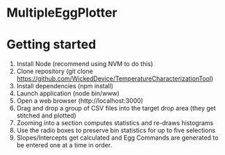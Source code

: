 # MultipleEggPlotter

Getting started
================

1. Install Node (recommend using NVM to do this)
2. Clone repository (git clone https://github.com/WickedDevice/TemperatureCharacterizationTool)
3. Install dependencies (npm install)
4. Launch application (node bin/www)
5. Open a web browser (http://localhost:3000)
6. Drag and drop a group of CSV files into the target drop area (they get stitched and plotted)
7. Zooming into a section computes statistics and re-draws histograms
8. Use the radio boxes to preserve bin statistics for up to five selections
9. Slopes/Intercepts get calculated and Egg Commands are generated to be entered one at a time in order. 
